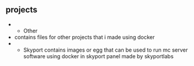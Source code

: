 ## projects 
- - Other
- contains files for other projects that i made using docker
- - Skyport
    contains images or egg that can be used to run mc server software using docker in skyport panel made by skyportlabs
